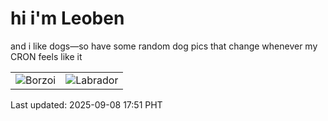 # hi i'm Leoben

and i like dogs—so have some random dog pics that change whenever my CRON feels like it

|  |  |
|--------|----------|
| ![Borzoi](https://random-dog-vercel.vercel.app/api/random-borzoi?v=1757325105) | ![Labrador](https://random-dog-vercel.vercel.app/api/random-labrador?v=1757325105) |

Last updated: 2025-09-08 17:51 PHT
